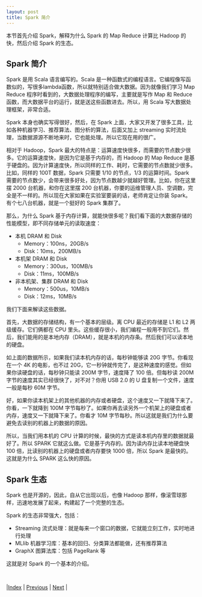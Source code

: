 ```yaml
---
layout: post
title: Spark 简介
---
```


本节首先介绍 Spark，解释为什么 Spark 的 Map Reduce 计算比 Hadoop 的快，然后介绍 Spark 的生态。

## Spark 简介

Spark 是用 Scala 语言编写的。Scala 是一种函数式的编程语言。它编程像写函数似的，写很多lambda函数，所以就特别适合做大数据。因为就像我们学习 Map Reduce 程序时看到的，大数据处理程序的编写，主要就是写作 Map 和 Reduce 函数，而大数据平台的运行，就是送这些函数进去。所以，用 Scala 写大数据处理框架，非常合适。

Spark 本身也确实写得很好，然后，在 Spark 上面，大家又开发了很多工具，比如各种机器学习、推荐算法、图分析的算法，后面又加上 streaming 实时流处理，当数据源源不断地来时，它也能处理。所以它现在用的很广。

相对于 Hadoop，Spark 最大的特点是：运算速度快很多，而需要的节点数少很多。它的运算速度快，是因为它是基于内存的，而 Hadoop 的 Map Reduce 是基于硬盘的。因为计算速度快，所以同样的工作、耗时，它需要的节点数就少很多。比如，同样的 100T 数据，Spark 只需要 1/10 的节点，1/3 的运算时间。Spark 需要的节点数少，会带来很多好处，因为节点数越少就越好管理。比如，你在这里摆 2000 台机器，和你在这里摆 200 台机器，你要的运维管理人员、空调数，完全是不一样的。所以现在大家如果在实验室要装的话，老师肯定让你装 Spark。有个七八台机器，就是一个挺好的 Spark 集群了。

那么，为什么 Spark 基于内存计算，就能快很多呢？我们看下面的大数据存储的性能模型，即不同存储单元的读取速度：

- 本机 DRAM 和 Disk
	- Memory：100ns，20GB/s
	- Disk：10ms，200MB/s
- 本机架 DRAM 和 Disk
	- Memory：300us，100MB/s
	- Disk：11ms，100MB/s
- 非本机架、集群 DRAM 和 Disk
	- Memory：500us，10MB/s
	- Disk：12ms，10MB/s

我们下面来解读这些数据。

首先，大数据的存储结构，有一个基本的层级。离 CPU 最近的存储是 L1 和 L2 两级缓存。它们俩都在 CPU 里头。这些缓存很小，我们编程一般用不到它们。然后，我们能用的是本地内存（DRAM），就是本机的内存条。然后我们可以读本地的硬盘。

如上面的数据所示，如果我们读本机内存的话，每秒钟能够读 20G 字节。你看现在一个 4K 的电影，也不过 20G，它一秒钟就传完了，是这种速度的感觉。但如果你读硬盘的话，每秒钟只能读 200M 字节，速度降了 100 倍。但每秒读 200M 字节的速度其实已经很快了，对不对？你用 USB 2.0 的 U 盘复制一个文件，速度一般是每秒 60M 字节。

好，如果你读本机架上的其他机器的内存或者硬盘，这个速度又一下就降下来了。你看，一下就降到 100M 字节每秒了。如果你再去读另外一个机架上的硬盘或者内存，速度又一下就降下来了。你看才 10M 字节每秒。所以这就是我们为什么要避免去读别的机器上的数据的原因。

所以，当我们用本机的 CPU 计算的时候，最快的方式是读本机内存里的数据就最好了。所以 SPARK 它就这么做。它是基于内存的。因为读内存比读本地硬盘快 100 倍，比读别的机器上的硬盘或者内存要快 1000 倍，所以 Spark 是最快的。这就是为什么 SPARK 这么快的原因。

## Spark 生态

Spark 也是开源的，因此，自从它出现以后，也像 Hadoop 那样，像滚雪球那样，迅速地发展了起来，构建起了一个完整的生态。

Spark 的生态非常强大，包括：

- Streaming 流式处理：就是每来一个窗口的数据，它就能立刻工作，实时地进行处理
- MLlib 机器学习库：基本的回归、分类算法都能做，还有推荐算法
- GraphX 图算法库：包括 PageRank 等

这就是对 Spark 的一个基本的介绍。

<br/>

|[Index](../) | [Previous](0-spark) | [Next](3-rdd) |
